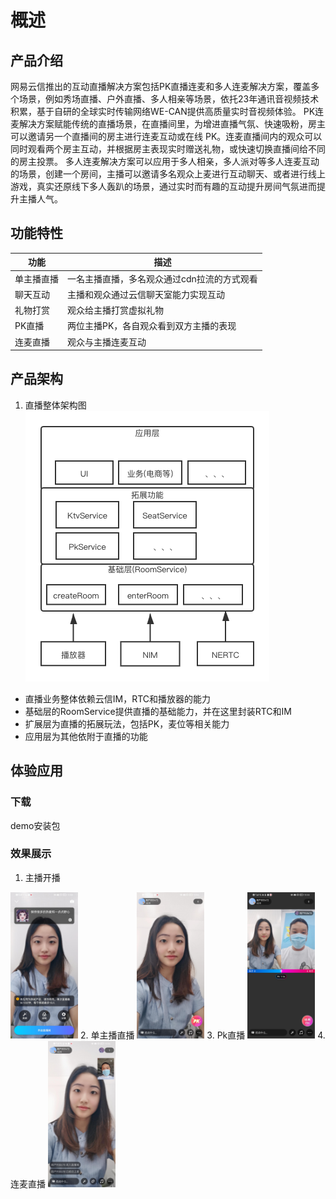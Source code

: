 # 概述

## 产品介绍
网易云信推出的互动直播解决方案包括PK直播连麦和多人连麦解决方案，覆盖多个场景，例如秀场直播、户外直播、多人相亲等场景，依托23年通讯音视频技术积累，基于自研的全球实时传输网络WE-CAN提供高质量实时音视频体验。 PK连麦解决方案赋能传统的直播场景，在直播间里，为增进直播气氛、快速吸粉，房主可以邀请另一个直播间的房主进行连麦互动或在线 PK。连麦直播间内的观众可以同时观看两个房主互动，并根据房主表现实时赠送礼物，或快速切换直播间给不同的房主投票。 多人连麦解决方案可以应用于多人相亲，多人派对等多人连麦互动的场景，创建一个房间，主播可以邀请多名观众上麦进行互动聊天、或者进行线上游戏，真实还原线下多人轰趴的场景，通过实时而有趣的互动提升房间气氛进而提升主播人气。

## 功能特性

|  功能   | 描述  |
|  ----  | ----  |
| 单主播直播  | 一名主播直播，多名观众通过cdn拉流的方式观看 |
| 聊天互动  | 主播和观众通过云信聊天室能力实现互动 |
| 礼物打赏  | 观众给主播打赏虚拟礼物 |
| PK直播  | 两位主播PK，各自观众看到双方主播的表现 |
| 连麦直播  | 观众与主播连麦互动 |

## 产品架构 
1. 直播整体架构图   
![直播架构图](image/live.png)
* 直播业务整体依赖云信IM，RTC和播放器的能力   
* 基础层的RoomService提供直播的基础能力，并在这里封装RTC和IM   
* 扩展层为直播的拓展玩法，包括PK，麦位等相关能力
* 应用层为其他依附于直播的功能   


## 体验应用
### 下载
demo安装包

### 效果展示
1. 主播开播  
<img src="image/start_live.jpg" alt="image-20210923195218894" width="108" heigth="234" />  
2. 单主播直播  
<img src="image/single_live.jpg" alt="image-20210923195218894" width="108" heigth="234" />
3. Pk直播  
<img src="image/pk_live.jpg" alt="image-20210923195218894" width="108" heigth="234" />
4. 连麦直播  
<img src="image/seat_live.jpg" alt="image-20210923195218894" width="108" heigth="234" />
